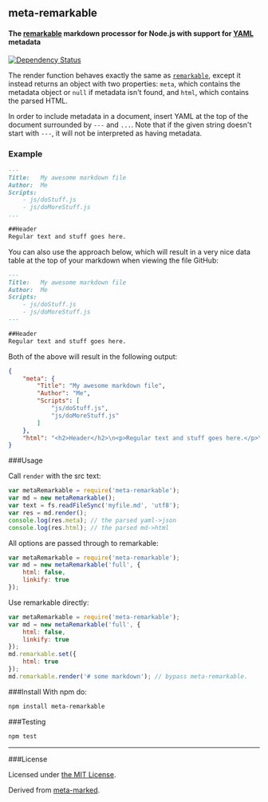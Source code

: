 ## meta-remarkable
#### The [remarkable](https://github.com/jonschlinkert/remarkable) markdown processor for Node.js with support for [YAML](http://yaml.org/) metadata

[![Dependency Status](https://david-dm.org/bmathews/meta-remarkable.svg)](https://david-dm.org/bmathews/meta-remarkable)

The render function behaves exactly the same as [`remarkable`](https://github.com/jonschlinkert/remarkable#usage), except it instead returns an object with two properties: `meta`, which contains the metadata object or `null` if metadata isn't found, and `html`, which contains the parsed HTML.

In order to include metadata in a document, insert YAML at the top of the document surrounded by `---` and `...`. Note that if the given string doesn't start with `---`, it will not be interpreted as having metadata.

### Example

```md
---
Title:   My awesome markdown file
Author:  Me
Scripts:
    - js/doStuff.js
    - js/doMoreStuff.js
...

##Header
Regular text and stuff goes here.
```
You can also use the approach below, which will result in a very nice data table at the top of your markdown when viewing the file GitHub:

```md
---
Title:   My awesome markdown file
Author:  Me
Scripts:
    - js/doStuff.js
    - js/doMoreStuff.js
---

##Header
Regular text and stuff goes here.
```

Both of the above will result in the following output:

```json
{
	"meta": {
		"Title": "My awesome markdown file",
		"Author": "Me",
		"Scripts": [
			"js/doStuff.js",
			"js/doMoreStuff.js"
		]
	},
	"html": "<h2>Header</h2>\n<p>Regular text and stuff goes here.</p>\n"
}
```

###Usage

Call `render` with the src text:

```js
var metaRemarkable = require('meta-remarkable');
var md = new metaRemarkable();
var text = fs.readFileSync('myfile.md', 'utf8');
var res = md.render();
console.log(res.meta); // the parsed yaml->json
console.log(res.html); // the parsed md->html
```

All options are passed through to remarkable:

```js
var metaRemarkable = require('meta-remarkable');
var md = new metaRemarkable('full', {
    html: false,
    linkify: true
});
```

Use remarkable directly:

```js
var metaRemarkable = require('meta-remarkable');
var md = new metaRemarkable('full', {
    html: false,
    linkify: true
});
md.remarkable.set({
    html: true
});
md.remarkable.render('# some markdown'); // bypass meta-remarkable.
```

###Install
With npm do:

```sh
npm install meta-remarkable
```

###Testing

```sh
npm test
```

---
###License

Licensed under [the MIT License](http://opensource.org/licenses/MIT).

Derived from [meta-marked](https://github.com/j201/meta-marked).
